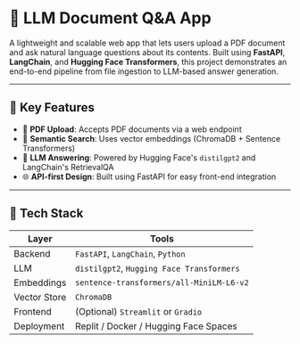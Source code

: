 # 🤖 LLM Document Q&A App

A lightweight and scalable web app that lets users upload a PDF document and ask natural language questions about its contents. Built using **FastAPI**, **LangChain**, and **Hugging Face Transformers**, this project demonstrates an end-to-end pipeline from file ingestion to LLM-based answer generation.



---

## 🧠 Key Features

- 📄 **PDF Upload**: Accepts PDF documents via a web endpoint
- 🔎 **Semantic Search**: Uses vector embeddings (ChromaDB + Sentence Transformers)
- 🧠 **LLM Answering**: Powered by Hugging Face's `distilgpt2` and LangChain's RetrievalQA
- 🌐 **API-first Design**: Built using FastAPI for easy front-end integration

---

## 🧱 Tech Stack

| Layer        | Tools                                   |
|--------------|------------------------------------------|
| Backend      | `FastAPI`, `LangChain`, `Python`         |
| LLM          | `distilgpt2`, `Hugging Face Transformers`|
| Embeddings   | `sentence-transformers/all-MiniLM-L6-v2` |
| Vector Store | `ChromaDB`                               |
| Frontend     | (Optional) `Streamlit` or `Gradio`       |
| Deployment   | Replit / Docker / Hugging Face Spaces    |



